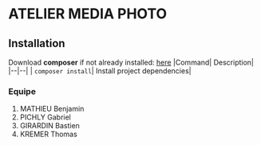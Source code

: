 # ATELIER MEDIA PHOTO

## Installation

Download **composer** if not already installed: [here](https://getcomposer.org/download/)
|Command| Description|
|--|--|
| `composer install`| Install project dependencies|

### Equipe
1. MATHIEU Benjamin
2. PICHLY Gabriel
3. GIRARDIN Bastien
4. KREMER Thomas
